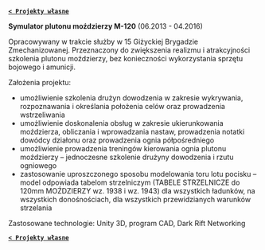 **[`< Projekty własne`](https://codecanter.github.io/portfolio/)**

**Symulator plutonu moździerzy M-120** (06.2013 - 04.2016)

Opracowywany w trakcie służby w 15 Giżyckiej Brygadzie Zmechanizowanej. Przeznaczony do zwiększenia realizmu i atrakcyjności szkolenia plutonu moździerzy, bez konieczności wykorzystania sprzętu bojowego i amunicji.

Założenia projektu:
- umożliwienie szkolenia drużyn dowodzenia w zakresie wykrywania, rozpoznawania i określania położenia celów oraz prowadzenia wstrzeliwania
- umożliwienie doskonalenia obsług w zakresie ukierunkowania moździerza, obliczania i wprowadzania nastaw, prowadzenia notatki dowódcy działonu oraz prowadzenia ognia półpośredniego
- umożliwienie prowadzenia treningów kierowania ognia plutonu moździerzy – jednoczesne szkolenie drużyny dowodzenia i rzutu ogniowego
- zastosowanie uproszczonego sposobu modelowania toru lotu pocisku – model odpowiada tabelom strzelniczym (TABELE STRZELNICZE do 120mm MOŹDZIERZY wz. 1938 i wz. 1943) dla wszystkich ładunków, na wszystkich donośnościach, dla wszystkich przewidzianych warunków strzelania

Zastosowane technologie: Unity 3D, program CAD, Dark Rift Networking

**[`< Projekty własne`](https://codecanter.github.io/portfolio/)**
